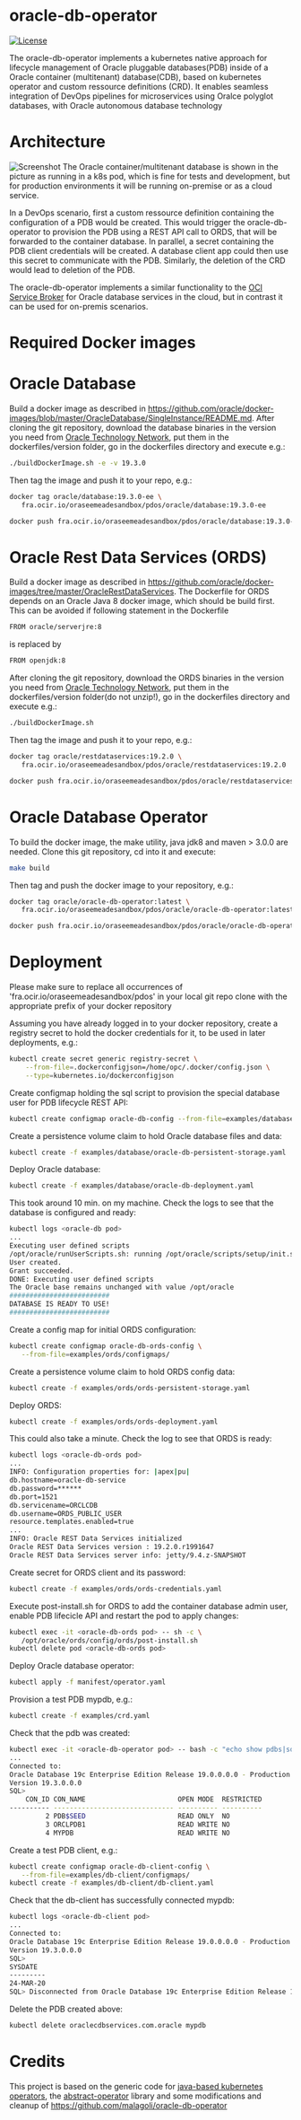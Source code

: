 # oracle-db-operator

[![License](https://img.shields.io/badge/license-Apache--2.0-blue.svg)](http://www.apache.org/licenses/LICENSE-2.0)

The oracle-db-operator implements a kubernetes native approach for lifecycle management of Oracle pluggable databases(PDB) inside of a Oracle container (multitenant) database(CDB), based on kubernetes operator and custom ressource definitions (CRD). It enables seamless integration of DevOps pipelines for microservices using Oralce polyglot databases, with Oracle autonomous database technology

# Architecture
![Screenshot](architecture.png)
The Oracle container/multitenant database is shown in the picture as running in a k8s pod, which is fine for tests and development, but for production environments it will be running on-premise or as a cloud service.

In a DevOps scenario, first a custom ressource definition containing the configuration of a PDB would be created. This would trigger the oracle-db-operator to provision the PDB using a REST API call to ORDS, that will be forwarded to the container database. In parallel, a secret containing the PDB client credentials will be created. A database client app could then use this secret to communicate with the PDB. Similarly, the deletion of the CRD would lead to deletion of the PDB.

The oracle-db-operator implements a similar functionality to the [OCI Service Broker](https://github.com/oracle/oci-service-broker/) for Oracle database services in the cloud, but in contrast it can be used for on-premis scenarios.

# Required Docker images

# Oracle Database
Build a docker image as described in https://github.com/oracle/docker-images/blob/master/OracleDatabase/SingleInstance/README.md. After cloning the git repository, download the database binaries in the version you need from [Oracle Technology Network](http://www.oracle.com/technetwork/database/enterprise-edition/downloads/index.html), put them in the dockerfiles/version folder, go in the dockerfiles directory and execute e.g.:
```bash
./buildDockerImage.sh -e -v 19.3.0
```
Then tag the image and push it to your repo, e.g.:
```bash
docker tag oracle/database:19.3.0-ee \
   fra.ocir.io/oraseemeadesandbox/pdos/oracle/database:19.3.0-ee
```
```bash
docker push fra.ocir.io/oraseemeadesandbox/pdos/oracle/database:19.3.0-ee
```
# Oracle Rest Data Services (ORDS)
Build a docker image as described in https://github.com/oracle/docker-images/tree/master/OracleRestDataServices. The Dockerfile for ORDS depends on an Oracle Java 8 docker image, which should be build first. This can be avoided if following statement in the Dockerfile
```bash
FROM oracle/serverjre:8
```
is replaced by
```bash
FROM openjdk:8
```
After cloning the git repository, download the ORDS binaries in the version you need from [Oracle Technology Network](http://www.oracle.com/technetwork/developer-tools/rest-data-services/downloads/index.html), put them in the dockerfiles/version folder(do not unzip!), go in the dockerfiles directory and execute e.g.:
```bash
./buildDockerImage.sh
```
Then tag the image and push it to your repo, e.g.:
```bash
docker tag oracle/restdataservices:19.2.0 \
   fra.ocir.io/oraseemeadesandbox/pdos/oracle/restdataservices:19.2.0
```
```bash
docker push fra.ocir.io/oraseemeadesandbox/pdos/oracle/restdataservices:19.2.0
```
# Oracle Database Operator
To build the docker image, the make utility, java jdk8 and maven > 3.0.0 are needed. Clone this git repository, cd into it and execute:
```bash
make build
```
Then tag and push the docker image to your repository, e.g.:
```bash
docker tag oracle/oracle-db-operator:latest \
   fra.ocir.io/oraseemeadesandbox/pdos/oracle/oracle-db-operator:latest
```
```bash
docker push fra.ocir.io/oraseemeadesandbox/pdos/oracle/oracle-db-operator:latest
```

# Deployment
Please make sure to replace all occurrences of 'fra.ocir.io/oraseemeadesandbox/pdos' in your local git repo clone with the appropriate prefix of your docker repository

Assuming you have already logged in to your docker repository, create a registry secret to hold the docker credentials for it, to be used in later deployments, e.g.:
```bash
kubectl create secret generic registry-secret \
    --from-file=.dockerconfigjson=/home/opc/.docker/config.json \
    --type=kubernetes.io/dockerconfigjson
```
Create configmap holding the sql script to provision the special database user for PDB lifecycle REST API:
```bash
kubectl create configmap oracle-db-config --from-file=examples/database/configmaps/
```
Create a persistence volume claim to hold Oracle database files and data:
```bash
kubectl create -f examples/database/oracle-db-persistent-storage.yaml
```
Deploy Oracle database:
```bash
kubectl create -f examples/database/oracle-db-deployment.yaml
```
This took around 10 min. on my machine. Check the logs to see that the database is configured and ready:
```bash
kubectl logs <oracle-db pod>
...
Executing user defined scripts
/opt/oracle/runUserScripts.sh: running /opt/oracle/scripts/setup/init.sql
User created.
Grant succeeded.
DONE: Executing user defined scripts
The Oracle base remains unchanged with value /opt/oracle
#########################
DATABASE IS READY TO USE!
#########################
```
Create a config map for initial ORDS configuration:
```bash
kubectl create configmap oracle-db-ords-config \
   --from-file=examples/ords/configmaps/
```
Create a persistence volume claim to hold ORDS config data:
```bash
kubectl create -f examples/ords/ords-persistent-storage.yaml
```
Deploy ORDS:
```bash
kubectl create -f examples/ords/ords-deployment.yaml
```
This could also take a minute. Check the log to see that ORDS is ready:
```bash
kubectl logs <oracle-db-ords pod>
...
INFO: Configuration properties for: |apex|pu|
db.hostname=oracle-db-service
db.password=******
db.port=1521
db.servicename=ORCLCDB
db.username=ORDS_PUBLIC_USER
resource.templates.enabled=true
...
INFO: Oracle REST Data Services initialized
Oracle REST Data Services version : 19.2.0.r1991647
Oracle REST Data Services server info: jetty/9.4.z-SNAPSHOT
```
Create secret for ORDS client and its password:
```bash
kubectl create -f examples/ords/ords-credentials.yaml
```
Execute post-install.sh for ORDS to add the container database admin user, enable PDB lifecicle API and restart the pod to apply changes:
```bash
kubectl exec -it <oracle-db-ords pod> -- sh -c \
   /opt/oracle/ords/config/ords/post-install.sh
kubectl delete pod <oracle-db-ords pod>
```
Deploy Oracle database operator:
```bash
kubectl apply -f manifest/operator.yaml
```
Provision a test PDB mypdb, e.g.:
```bash
kubectl create -f examples/crd.yaml
```
Check that the pdb was created:
```bash
kubectl exec -it <oracle-db-operator pod> -- bash -c "echo show pdbs|sqlplus / as sysdba"
...
Connected to:
Oracle Database 19c Enterprise Edition Release 19.0.0.0.0 - Production
Version 19.3.0.0.0
SQL>
    CON_ID CON_NAME                       OPEN MODE  RESTRICTED
---------- ------------------------------ ---------- ----------
         2 PDB$SEED                       READ ONLY  NO
         3 ORCLPDB1                       READ WRITE NO
         4 MYPDB                          READ WRITE NO
```
Create a test PDB client, e.g.:
```bash
kubectl create configmap oracle-db-client-config \
   --from-file=examples/db-client/configmaps/
kubectl create -f examples/db-client/db-client.yaml
```
Check that the db-client has successfully connected mypdb:
```bash
kubectl logs <oracle-db-client pod>
...
Connected to:
Oracle Database 19c Enterprise Edition Release 19.0.0.0.0 - Production
Version 19.3.0.0.0
SQL>
SYSDATE
---------
24-MAR-20
SQL> Disconnected from Oracle Database 19c Enterprise Edition Release 19.0.0.0.0 - Production
```
Delete the PDB created above:
```bash
kubectl delete oraclecdbservices.com.oracle mypdb
```

# Credits
This project is based on the generic code for [java-based kubernetes operators](https://github.com/jvm-operators/java-example-operator), the [abstract-operator](https://github.com/jvm-operators/abstract-operator) library and some modifications and cleanup of  https://github.com/malagoli/oracle-db-operator

